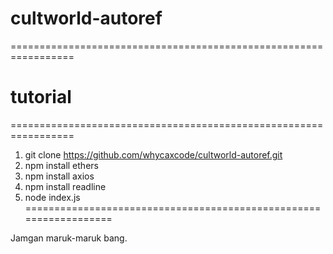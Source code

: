 # cultworld-autoref

=================================================================
# tutorial
=================================================================

1. git clone https://github.com/whycaxcode/cultworld-autoref.git
2. npm install ethers
3. npm install axios
4. npm install readline
5. node index.js
==================================================================


Jamgan maruk-maruk bang. 
